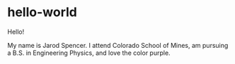 # hello-world

Hello!

My name is Jarod Spencer. I attend Colorado School of Mines, am pursuing a B.S. in Engineering Physics, and love the color purple. 
